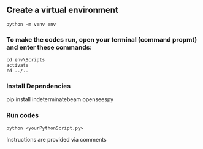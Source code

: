 ## Create a virtual environment

```
python -m venv env
```

### To make the codes run, open your terminal (command propmt) and enter these commands:

```
cd env\Scripts
activate
cd ../..

```

### Install Dependencies

pip install indeterminatebeam openseespy

### Run codes

```
python <yourPythonScript.py>

```

Instructions are provided via comments
